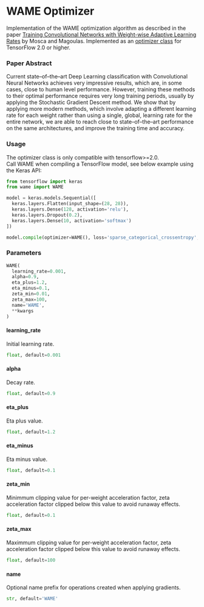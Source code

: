 # WAME Optimizer
Implementation of the WAME optimization algorithm as described in the paper [Training Convolutional Networks with Weight-wise Adaptive Learning Rates](https://www.elen.ucl.ac.be/Proceedings/esann/esannpdf/es2017-50.pdf) by Mosca and Magoulas. Implemented as an [optimizer class](https://www.tensorflow.org/api_docs/python/tf/keras/optimizers) for TensorFlow 2.0 or higher.

### Paper Abstract
Current state–of–the–art Deep Learning classification with Convolutional Neural Networks achieves very impressive results, which are, in some cases, close to human level performance. However, training these methods to their optimal performance requires very long training periods, usually by applying the Stochastic Gradient Descent method. We show
that by applying more modern methods, which involve adapting a different learning rate for each weight rather than using a single, global, learning rate for the entire network, we are able to reach close to state–of–the–art performance on the same architectures, and improve the training time and accuracy.

### Usage
The optimizer class is only compatible with tensorflow>=2.0.  
Call WAME when compiling a TensorFlow model, see below example using the Keras API:

``` python
from tensorflow import keras
from wame import WAME

model = keras.models.Sequential([
  keras.layers.Flatten(input_shape=(28, 28)),
  keras.layers.Dense(128, activation='relu'),
  keras.layers.Dropout(0.2),
  keras.layers.Dense(10, activation='softmax')
])

model.compile(optimizer=WAME(), loss='sparse_categorical_crossentropy', metrics=['accuracy'])

```

### Parameters
``` python 
WAME(
  learning_rate=0.001, 
  alpha=0.9, 
  eta_plus=1.2, 
  eta_minus=0.1, 
  zeta_min=0.01, 
  zeta_max=100, 
  name='WAME', 
  **kwargs
) 
```  

#### learning_rate  
Initial learning rate.  
``` python
float, default=0.001
```

#### alpha  
Decay rate.  
``` python
float, default=0.9
```  

#### eta_plus  
Eta plus value.  
``` python
float, default=1.2
```  

#### eta_minus  
Eta minus value.  
``` python
float, default=0.1
```

#### zeta_min  
Minimmum clipping value for per-weight acceleration factor, zeta acceleration factor clipped below this value to avoid runaway effects.  
``` python
float, default=0.1
```

#### zeta_max  
Maximmum clipping value for per-weight acceleration factor, zeta acceleration factor clipped below this value to avoid runaway effects.  
``` python
float, default=100
```

#### name  
Optional name prefix for operations created when applying gradients.  
``` python
str, default='WAME'
```
